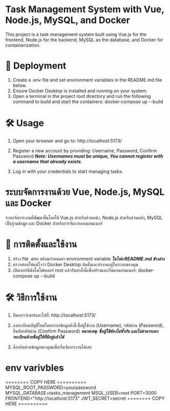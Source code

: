 # Task Management System with Vue, Node.js, MySQL, and Docker
This project is a task management system built using Vue.js for the frontend, 
Node.js for the backend, MySQL as the database, and Docker for containerization.

# 🚀 Deployment
1. Create a .env file and set environment variables in the README.md file below.
2. Ensure Docker Desktop is installed and running on your system.
3. Open a terminal in the project root directory and run the following command to build and start the containers: docker-compose up --build

# 🛠 Usage
1. Open your browser and go to: http://localhost:5173/

2. Register a new account by providing: Username, Password, Confirm Password
***Note: Usernames must be unique, You cannot register with a username that already exists.*** 

3. Log in with your credentials to start managing tasks.


# ระบบจัดการงานด้วย Vue, Node.js, MySQL และ Docker
ระบบจัดการงานที่พัฒนาขึ้นโดยใช้ Vue.js สำหรับส่วนหน้า, Node.js สำหรับส่วนหลัง, MySQL เป็นฐานข้อมูล และ Docker สำหรับการจัดการคอนเทนเนอร์

# 🚀 การติดตั้งและใช้งาน
1. สร้าง file .env พร้อมกำหนดค่า environment variable ***ในไฟล README.md ข้างล่าง***
2. ตรวจสอบให้แน่ใจว่า Docker Desktop ติดตั้งและทำงานอยู่ในระบบของคุณ
3. เปิดเทอร์มินัลในโฟลเดอร์ root แล้วรันคำสั่งนี้เพื่อสร้างและเริ่มคอนเทนเนอร์: docker-compose up --build

# 🛠 วิธีการใช้งาน
1. ปิดเบราว์เซอร์และไปที่: http://localhost:5173/

2. ลงทะเบียนบัญชีใหม่โดยกรอกข้อมูลดังนี้:ชื่อผู้ใช้งาน (Username), รหัสผ่าน (Password), ยืนยันรหัสผ่าน (Confirm Password)
***หมายเหตุ: ชื่อผู้ใช้ต้องไม่ซ้ำกัน และไม่สามารถลงทะเบียนด้วยชื่อผู้ใช้ที่มีอยู่แล้วได้***


3. ล็อกอินด้วยข้อมูลของคุณเพื่อเริ่มจัดการงานได้เลย


# env varivbles
 ======== COPY HERE ==========
MYSQL_ROOT_PASSWORD=yourpassword
MYSQL_DATABASE=tasks_management
MSQL_USER=root
PORT=3000
FRONTEND="http://localhost:5173"
JWT_SECRET=secret
 ======== COPY HERE ==========









